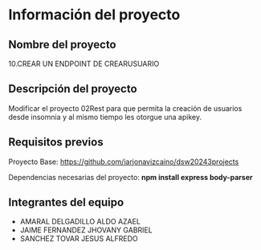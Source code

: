 # Información del proyecto
## Nombre del proyecto
10.CREAR UN ENDPOINT DE CREARUSUARIO

## Descripción del proyecto
Modificar el proyecto 02Rest para que permita la creación de usuarios desde insomnia y al mismo tiempo les otorgue una apikey.

## Requisitos previos
Proyecto Base:
https://github.com/iarjonavizcaino/dsw20243projects

Dependencias necesarias del proyecto:
**npm install express body-parser**

## Integrantes del equipo
- AMARAL DELGADILLO ALDO AZAEL
- JAIME FERNANDEZ JHOVANY GABRIEL
- SANCHEZ TOVAR JESUS ALFREDO